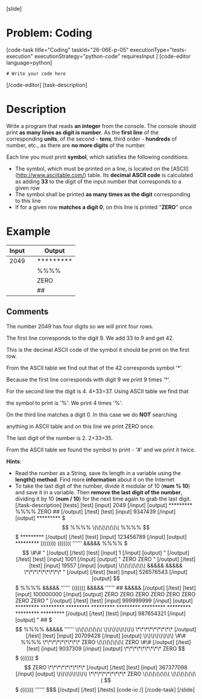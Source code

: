 [slide]
# Problem: Coding
[code-task title="Coding" taskId="26-06E-p-05" executionType="tests-execution" executionStrategy="python-code" requiresInput ]
[code-editor language=python]
```
# Write your code here
```
[/code-editor]
[task-description]
# Description

Write a program that reads **an integer** from the console. The console should print **as many lines as digit is number**. As the **first line** of the corresponding **units**, of the second - **tens**, third order - **hundreds** of number, etc., as there are **no more digits** of the number.

Each line you must print **symbol**, which satisfies the following conditions:

- The symbol, which must be printed on a line, is located on the \[ASCII\](http://www.asciitable.com/) table. Its **decimal ASCII code** is calculated as adding **33** to the digit of the input number that corresponds to a given row
- The symbol shall be printed **as many times as the digit** corresponding to this line
- If for a given row **matches a digit 0**, on this line is printed "**ZERO**" once

# Example

| **Input** | | **Output** |
| --- | --- | --- |
| 2049 | | \*\*\*\*\*\*\*\*\* | 
| | | %%%% |
| | | ZERO |
| | | \#\# |

## Comments

The number 2049 has four digits so we will print four rows.

The first line corresponds to the digit 9. We add 33 to 9 and get 42.

This is the decimal ASCII code of the symbol it should be print on the first row.

From the ASCII table we find out that of the 42 corresponds symbol '\*'. 

Because the first line corresponds with digit 9 we print 9 times '\*'.

For the second line the digit is 4. 4\+33=37. Using ASCII table we find that 

the symbol to print is '%'. We print 4 times '%'.

On the third line matches a digit 0. In this case we do **NOT** searching 

anything in ASCII table and on this line we print ZERO once.

The last digit of the number is 2. 2\+33=35.

From the ASCII table we found the symbol to print - '\#' and we print it twice.

**Hints**:
- Read the number as a String, save its length in a variable using the **length() method**. Find more **information** about it on the Internet
- To take the last digit of the number, divide it modular of 10 (**num % 10**) and save it in a variable. Then **remove the last digit of the number**, dividing it by 10 (**num / 10**) for the next time again to grab the last digit.
[/task-description]
[tests]
[test]
[input]
2049
[/input]
[output]
\*\*\*\*\*\*\*\*\*
%%%%
ZERO
\#\#
[/output]
[/test]
[test]
[input]
9347439
[/input]
[output]
\*\*\*\*\*\*\*\*\*
$$$
%%%%
\(\(\(\(\(\(\(
%%%%
$$$
\*\*\*\*\*\*\*\*\*
[/output]
[/test]
[test]
[input]
123456789
[/input]
[output]
\*\*\*\*\*\*\*\*\*
\)\)\)\)\)\)\)\)
\(\(\(\(\(\(\(
''''''
&&&&&
%%%%
$$$
\#\#
"
[/output]
[/test]
[test]
[input]
1
[/input]
[output]
"
[/output]
[/test]
[test]
[input]
1001
[/input]
[output]
"
ZERO
ZERO
"
[/output]
[/test]
[test]
[input]
19557
[/input]
[output]
\(\(\(\(\(\(\(
&&&&&
&&&&&
\*\*\*\*\*\*\*\*\*
"
[/output]
[/test]
[test]
[input]
526576543
[/input]
[output]
$$$
%%%%
&&&&&
''''''
\(\(\((\(\(\(
&&&&&
''''''
\#\#
&&&&&
[/output]
[/test]
[test]
[input]
100000000
[/input]
[output]
ZERO
ZERO
ZERO
ZERO
ZERO
ZERO
ZERO
ZERO
"
[/output]
[/test]
[test]
[input]
999999999
[/input]
[output]
\*\*\*\*\*\*\*\*\*
\*\*\*\*\*\*\*\*\*
\*\*\*\*\*\*\*\*\*
\*\*\*\*\*\*\*\*\*
\*\*\*\*\*\*\*\*\*
\*\*\*\*\*\*\*\*\*
\*\*\*\*\*\*\*\*\*
\*\*\*\*\*\*\*\*\*
\*\*\*\*\*\*\*\*\*
[/output]
[/test]
[test]
[input]
987654321
[/input]
[output]
"
\#\#
$$$
%%%%
&&&&&
''''''
\(\(\(\(\(\(\(
\)\)\)\)\)\)\)\)
\*\*\*\*\*\*\*\*\*
[/output]
[/test]
[test]
[input]
20709428
[/input]
[output]
\)\)\)\)\)\)\)\)
\#\#
%%%%
\*\*\*\*\*\*\*\*\*
ZERO
\(\(\(\(\(\(\(
ZERO
\#\#
[/output]
[/test]
[test]
[input]
9037309
[/input]
[output]
\*\*\*\*\*\*\*\*\*
ZERO
$$$
\(\(\(\(\(\(\(
$$$
ZERO
\*\*\*\*\*\*\*\*\*
[/output]
[/test]
[test]
[input]
367377098
[/input]
[output]
\)\)\)\)\)\)\)\)
\*\*\*\*\*\*\*\*\*
ZERO
\(\(\(\(\(\(\(
\(\(\(\(\(\(\(
$$$
\(\(\(\(\(\(\(
''''''
$$$
[/output]
[/test]
[/tests]
[code-io /]
[/code-task]
[/slide]